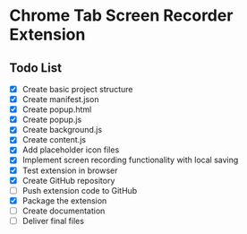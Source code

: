 # Chrome Tab Screen Recorder Extension

## Todo List

- [x] Create basic project structure
- [x] Create manifest.json
- [x] Create popup.html
- [x] Create popup.js
- [x] Create background.js
- [x] Create content.js
- [x] Add placeholder icon files
- [x] Implement screen recording functionality with local saving
- [x] Test extension in browser
- [x] Create GitHub repository
- [ ] Push extension code to GitHub
- [x] Package the extension
- [ ] Create documentation
- [ ] Deliver final files
